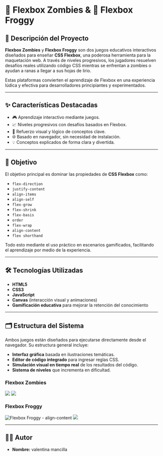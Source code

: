 # 🧠 Flexbox Zombies & 🐸 Flexbox Froggy

## 📌 Descripción del Proyecto

**Flexbox Zombies** y **Flexbox Froggy** son dos juegos educativos interactivos diseñados para enseñar **CSS Flexbox**, una poderosa herramienta para la maquetación web. A través de niveles progresivos, los jugadores resuelven desafíos reales utilizando código CSS mientras se enfrentan a zombies o ayudan a ranas a llegar a sus hojas de lirio.

Estas plataformas convierten el aprendizaje de Flexbox en una experiencia lúdica y efectiva para desarrolladores principiantes y experimentados.

---

## ✨ Características Destacadas

- 🎮 Aprendizaje interactivo mediante juegos.
- 📈 Niveles progresivos con desafíos basados en Flexbox.
- 🧠 Refuerzo visual y lógico de conceptos clave.
- 🌐 Basado en navegador, sin necesidad de instalación.
- 💡 Conceptos explicados de forma clara y divertida.

---

## 🎯 Objetivo

El objetivo principal es dominar las propiedades de **CSS Flexbox** como:

- `flex-direction`
- `justify-content`
- `align-items`
- `align-self`
- `flex-grow`
- `flex-shrink`
- `flex-basis`
- `order`
- `flex-wrap`
- `align-content`
- `flex shorthand`

Todo esto mediante el uso práctico en escenarios gamificados, facilitando el aprendizaje por medio de la experiencia.

---

## 🛠️ Tecnologías Utilizadas

- **HTML5**
- **CSS3**
- **JavaScript**
- **Canvas** (interacción visual y animaciones)
- **Gamificación educativa** para mejorar la retención del conocimiento

---

## 🗂️ Estructura del Sistema

Ambos juegos están diseñados para ejecutarse directamente desde el navegador. Su estructura general incluye:

- **Interfaz gráfica** basada en ilustraciones temáticas.
- **Editor de código integrado** para ingresar reglas CSS.
- **Simulación visual en tiempo real** de los resultados del código.
- **Sistema de niveles** que incrementa en dificultad.

### Flexbox Zombies

![](https://i.ibb.co/1fWZH1sn/Captura-de-pantalla-2025-09-03-142351.png)
![](https://i.ibb.co/20r9Y8WB/Captura-de-pantalla-2025-09-03-142325.png)

### Flexbox Froggy

![Flexbox Froggy - align-content](./Captura%20de%20pantalla%202025-09-02%20155553.png)
![](https://i.ibb.co/QW5nhN4/Captura-de-pantalla-2025-09-02-160711.png)

---

## 👨‍💻 Autor

- **Nombre:** valentina mancilla 



